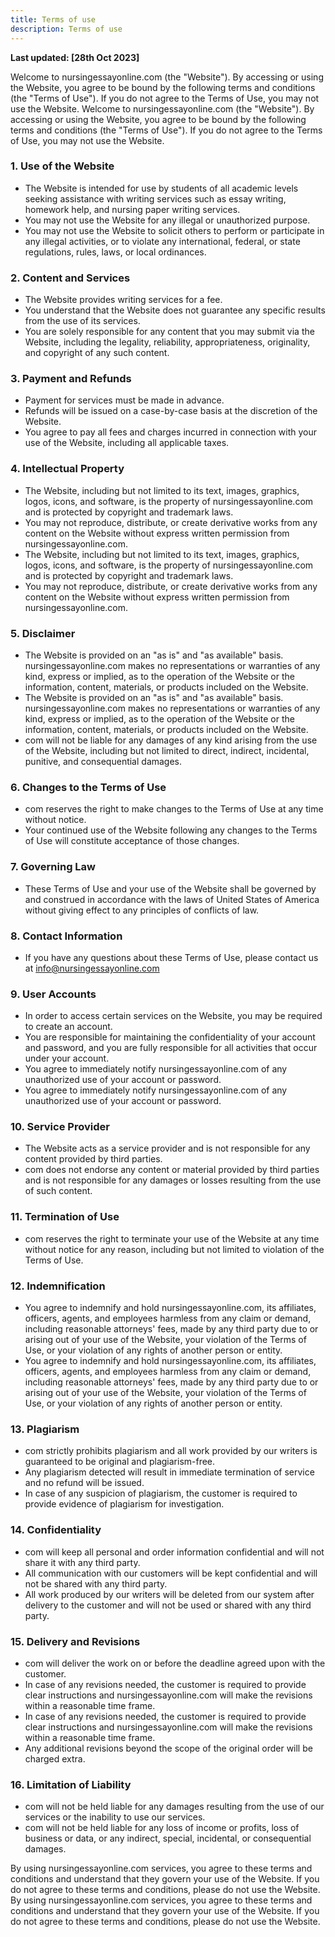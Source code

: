 ```yaml
---
title: Terms of use
description: Terms of use
---
```


**Last updated: [28th Oct 2023]**

Welcome to nursingessayonline.com (the "Website"). By accessing or using the Website, you agree to be bound by the following terms and conditions (the "Terms of Use"). If you do not agree to the Terms of Use, you may not use the Website.
Welcome to nursingessayonline.com (the "Website"). By accessing or using the Website, you agree to be bound by the following terms and conditions (the "Terms of Use"). If you do not agree to the Terms of Use, you may not use the Website.

### 1. Use of the Website

- The Website is intended for use by students of all academic levels seeking assistance with writing services such as essay writing, homework help, and nursing paper writing services.
- You may not use the Website for any illegal or unauthorized purpose.
- You may not use the Website to solicit others to perform or participate in any illegal activities, or to violate any international, federal, or state regulations, rules, laws, or local ordinances.

### 2. Content and Services

- The Website provides writing services for a fee.
- You understand that the Website does not guarantee any specific results from the use of its services.
- You are solely responsible for any content that you may submit via the Website, including the legality, reliability, appropriateness, originality, and copyright of any such content.

### 3. Payment and Refunds

- Payment for services must be made in advance.
- Refunds will be issued on a case-by-case basis at the discretion of the Website.
- You agree to pay all fees and charges incurred in connection with your use of the Website, including all applicable taxes.

### 4. Intellectual Property

- The Website, including but not limited to its text, images, graphics, logos, icons, and software, is the property of nursingessayonline.com and is protected by copyright and trademark laws.
- You may not reproduce, distribute, or create derivative works from any content on the Website without express written permission from nursingessayonline.com.
- The Website, including but not limited to its text, images, graphics, logos, icons, and software, is the property of nursingessayonline.com and is protected by copyright and trademark laws.
- You may not reproduce, distribute, or create derivative works from any content on the Website without express written permission from nursingessayonline.com.

### 5. Disclaimer

- The Website is provided on an "as is" and "as available" basis. nursingessayonline.com makes no representations or warranties of any kind, express or implied, as to the operation of the Website or the information, content, materials, or products included on the Website.
- The Website is provided on an "as is" and "as available" basis. nursingessayonline.com makes no representations or warranties of any kind, express or implied, as to the operation of the Website or the information, content, materials, or products included on the Website.
- com will not be liable for any damages of any kind arising from the use of the Website, including but not limited to direct, indirect, incidental, punitive, and consequential damages.

### 6. Changes to the Terms of Use

- com reserves the right to make changes to the Terms of Use at any time without notice.
- Your continued use of the Website following any changes to the Terms of Use will constitute acceptance of those changes.

### 7. Governing Law

- These Terms of Use and your use of the Website shall be governed by and construed in accordance with the laws of United States of America without giving effect to any principles of conflicts of law.

### 8. Contact Information

- If you have any questions about these Terms of Use, please contact us at info@nursingessayonline.com

### 9. User Accounts

- In order to access certain services on the Website, you may be required to create an account.
- You are responsible for maintaining the confidentiality of your account and password, and you are fully responsible for all activities that occur under your account.
- You agree to immediately notify nursingessayonline.com of any unauthorized use of your account or password.
- You agree to immediately notify nursingessayonline.com of any unauthorized use of your account or password.

### 10. Service Provider

- The Website acts as a service provider and is not responsible for any content provided by third parties.
- com does not endorse any content or material provided by third parties and is not responsible for any damages or losses resulting from the use of such content.

### 11. Termination of Use

- com reserves the right to terminate your use of the Website at any time without notice for any reason, including but not limited to violation of the Terms of Use.

### 12. Indemnification

- You agree to indemnify and hold nursingessayonline.com, its affiliates, officers, agents, and employees harmless from any claim or demand, including reasonable attorneys' fees, made by any third party due to or arising out of your use of the Website, your violation of the Terms of Use, or your violation of any rights of another person or entity.
- You agree to indemnify and hold nursingessayonline.com, its affiliates, officers, agents, and employees harmless from any claim or demand, including reasonable attorneys' fees, made by any third party due to or arising out of your use of the Website, your violation of the Terms of Use, or your violation of any rights of another person or entity.

### 13. Plagiarism

- com strictly prohibits plagiarism and all work provided by our writers is guaranteed to be original and plagiarism-free.
- Any plagiarism detected will result in immediate termination of service and no refund will be issued.
- In case of any suspicion of plagiarism, the customer is required to provide evidence of plagiarism for investigation.

### 14. Confidentiality

- com will keep all personal and order information confidential and will not share it with any third party.
- All communication with our customers will be kept confidential and will not be shared with any third party.
- All work produced by our writers will be deleted from our system after delivery to the customer and will not be used or shared with any third party.

### 15. Delivery and Revisions

- com will deliver the work on or before the deadline agreed upon with the customer.
- In case of any revisions needed, the customer is required to provide clear instructions and nursingessayonline.com will make the revisions within a reasonable time frame.
- In case of any revisions needed, the customer is required to provide clear instructions and nursingessayonline.com will make the revisions within a reasonable time frame.
- Any additional revisions beyond the scope of the original order will be charged extra.

### 16. Limitation of Liability

- com will not be held liable for any damages resulting from the use of our services or the inability to use our services.
- com will not be held liable for any loss of income or profits, loss of business or data, or any indirect, special, incidental, or consequential damages.

By using nursingessayonline.com services, you agree to these terms and conditions and understand that they govern your use of the Website. If you do not agree to these terms and conditions, please do not use the Website.
By using nursingessayonline.com services, you agree to these terms and conditions and understand that they govern your use of the Website. If you do not agree to these terms and conditions, please do not use the Website.
